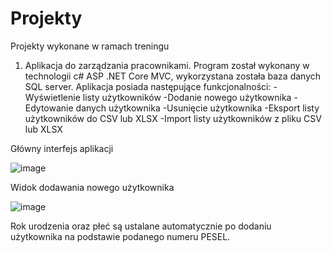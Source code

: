 # Projekty
Projekty wykonane w ramach treningu

1. Aplikacja do zarządzania pracownikami. Program został wykonany w technologii c# ASP .NET Core MVC, wykorzystana została baza danych SQL server. Aplikacja posiada następujące funkcjonalności:
-Wyświetlenie listy użytkowników
-Dodanie nowego użytkownika
-Edytowanie danych użytkownika
-Usunięcie użytkownika
-Eksport listy użytkowników do CSV lub XLSX
-Import listy użytkowników z pliku CSV lub XLSX

 Główny interfejs aplikacji

![image](https://github.com/Emil6011/Projekty/assets/73350365/acc5ba43-e866-4d8f-8183-f99053b06358)

Widok dodawania nowego użytkownika 

![image](https://github.com/Emil6011/Projekty/assets/73350365/aef9cb4a-56a5-4848-b615-c03c99ad366f)

 Rok urodzenia oraz płeć są ustalane automatycznie po dodaniu użytkownika na podstawie podanego numeru PESEL.


